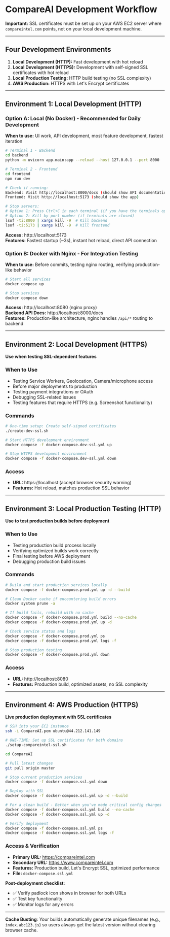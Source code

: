 # CompareAI Development Workflow

**Important:** SSL certificates must be set up on your AWS EC2 server where `compareintel.com` points, not on your local development machine.

---

## Four Development Environments

1. **Local Development (HTTP):** Fast development with hot reload
2. **Local Development (HTTPS):** Development with self-signed SSL certificates with hot reload
3. **Local Production Testing:** HTTP build testing (no SSL complexity)
4. **AWS Production:** HTTPS with Let's Encrypt certificates

---

## Environment 1: Local Development (HTTP)

### Option A: Local (No Docker) - Recommended for Daily Development

**When to use:** UI work, API development, most feature development, fastest iteration

```bash
# Terminal 1 - Backend
cd backend
python -m uvicorn app.main:app --reload --host 127.0.0.1 --port 8000

# Terminal 2 - Frontend
cd frontend
npm run dev

# Check if running:
Backend: Visit http://localhost:8000/docs (should show API documentation)
Frontend: Visit http://localhost:5173 (should show the app)

# Stop servers:
# Option 1: Press Ctrl+C in each terminal (if you have the terminals open)
# Option 2: Kill by port number (if terminals are closed)
lsof -ti:8000 | xargs kill -9  # Kill backend
lsof -ti:5173 | xargs kill -9  # Kill frontend
```

**Access:** http://localhost:5173  
**Features:** Fastest startup (~3s), instant hot reload, direct API connection

### Option B: Docker with Nginx - For Integration Testing

**When to use:** Before commits, testing nginx routing, verifying production-like behavior

```bash
# Start all services
docker compose up

# Stop services
docker compose down
```

**Access:** http://localhost:8080 (nginx proxy)  
**Backend API Docs:** http://localhost:8000/docs  
**Features:** Production-like architecture, nginx handles `/api/*` routing to backend

---

## Environment 2: Local Development (HTTPS)

**Use when testing SSL-dependent features**

### When to Use

- Testing Service Workers, Geolocation, Camera/microphone access
- Before major deployments to production
- Testing payment integrations or OAuth
- Debugging SSL-related issues
- Testing features that require HTTPS (e.g. Screenshot functionality)

### Commands

```bash
# One-time setup: Create self-signed certificates
./create-dev-ssl.sh

# Start HTTPS development environment
docker compose -f docker-compose.dev-ssl.yml up

# Stop HTTPS development environment
docker compose -f docker-compose.dev-ssl.yml down
```

### Access

- **URL:** https://localhost (accept browser security warning)
- **Features:** Hot reload, matches production SSL behavior

---

## Environment 3: Local Production Testing (HTTP)

**Use to test production builds before deployment**

### When to Use

- Testing production build process locally
- Verifying optimized builds work correctly
- Final testing before AWS deployment
- Debugging production build issues

### Commands

```bash
# Build and start production services locally
docker compose -f docker-compose.prod.yml up -d --build

# Clean Docker cache if encountering build errors
docker system prune -a

# If build fails, rebuild with no cache
docker compose -f docker-compose.prod.yml build --no-cache
docker compose -f docker-compose.prod.yml up -d

# Check service status and logs
docker compose -f docker-compose.prod.yml ps
docker compose -f docker-compose.prod.yml logs -f

# Stop production testing
docker compose -f docker-compose.prod.yml down
```

### Access

- **URL:** http://localhost:8080
- **Features:** Production build, optimized assets, no SSL complexity

---

## Environment 4: AWS Production (HTTPS)

**Live production deployment with SSL certificates**

```bash
# SSH into your EC2 instance
ssh -i CompareAI.pem ubuntu@44.212.141.149

# ONE-TIME: Set up SSL certificates for both domains
./setup-compareintel-ssl.sh

cd CompareAI

# Pull latest changes
git pull origin master

# Stop current production services
docker compose -f docker-compose.ssl.yml down

# Deploy with SSL
docker compose -f docker-compose.ssl.yml up -d --build

# For a clean build - Better when you've made critical config changes
docker compose -f docker-compose.ssl.yml build --no-cache
docker compose -f docker-compose.ssl.yml up -d

# Verify deployment
docker compose -f docker-compose.ssl.yml ps
docker compose -f docker-compose.ssl.yml logs -f

```

### Access & Verification

- **Primary URL:** https://compareintel.com
- **Secondary URL:** https://www.compareintel.com
- **Features:** Production build, Let's Encrypt SSL, optimized performance
- **File:** `docker-compose.ssl.yml`

**Post-deployment checklist:**

- ✅ Verify padlock icon shows in browser for both URLs
- ✅ Test key functionality
- ✅ Monitor logs for any errors

---

**Cache Busting**: Your builds automatically generate unique filenames (e.g., `index.abc123.js`) so users always get the latest version without clearing browser cache.
